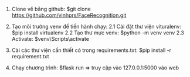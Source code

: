 1. Clone về bằng github: $git clone https://github.com/vinhprs/FaceRecognition.git

2. Tạo môi trường venv để tiến hành chạy:
  2.1 Cài đặt thư viện vituralenv: $pip install virtualenv
  2.2 Tạo thư mực venv: $python -m venv venv
  2.3 Activate: $venv\Scripts\activate

3. Cài các thư viện cần thiết có trong requirements.txt: $pip install -r requirement.txt

4. Chạy chương trình: $flask run => truy cập vào 127.0.0.1:5000 vào web
